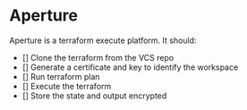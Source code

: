 # Aperture

Aperture is a terraform execute platform. It should:
* [] Clone the terraform from the VCS repo
* [] Generate a certificate and key to identify the workspace
* [] Run terraform plan
* [] Execute the terraform
* [] Store the state and output encrypted


